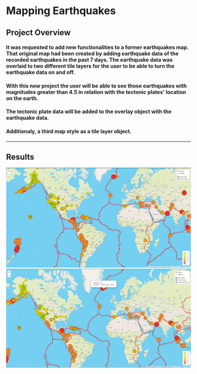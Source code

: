 # Mapping Earthquakes

## Project Overview

#### It was requested to add new functionalities to a former earthquakes map.  That original map had been created by adding earthquake data of the recorded earthquakes in the past 7 days. The earthquake data was overlaid to two different tile layers for the user to be able to turn the earthquake data on and off. 

#### With this new project the user will be able to see those earthquakes with magnitudes greater than 4.5 in relation with the tectonic plates' location on the earth. 

#### The tectonic plate data will be added to the overlay object with the earthquake data. 

#### Additionaly, a third map style as a tile layer object. 
----
## Results
![Del1](https://github.com/Connectime4ever/Mapping_Earthquakes/blob/main/Del1.png)
![Del2](https://github.com/Connectime4ever/Mapping_Earthquakes/blob/main/Del2.png)
